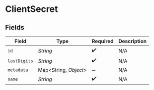 # ClientSecret


## Fields

| Field                  | Type                   | Required               | Description            |
| ---------------------- | ---------------------- | ---------------------- | ---------------------- |
| `id`                   | *String*               | :heavy_check_mark:     | N/A                    |
| `lastDigits`           | *String*               | :heavy_check_mark:     | N/A                    |
| `metadata`             | Map\<String, *Object*> | :heavy_minus_sign:     | N/A                    |
| `name`                 | *String*               | :heavy_check_mark:     | N/A                    |